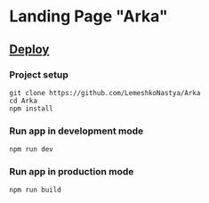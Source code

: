 # Landing Page "Arka"

## [Deploy](https://lemeshkonastya.github.io/Arka/)

### Project setup
```
git clone https://github.com/LemeshkoNastya/Arka
cd Arka
npm install
```

### Run app in development mode
```
npm run dev
```

### Run app in production mode
```
npm run build
```